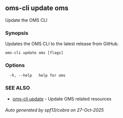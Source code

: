 ## oms-cli update oms

Update the OMS CLI

### Synopsis

Updates the OMS CLI to the latest release from GitHub.

```
oms-cli update oms [flags]
```

### Options

```
  -h, --help   help for oms
```

### SEE ALSO

* [oms-cli update](oms-cli_update.md)	 - Update OMS related resources

###### Auto generated by spf13/cobra on 27-Oct-2025
